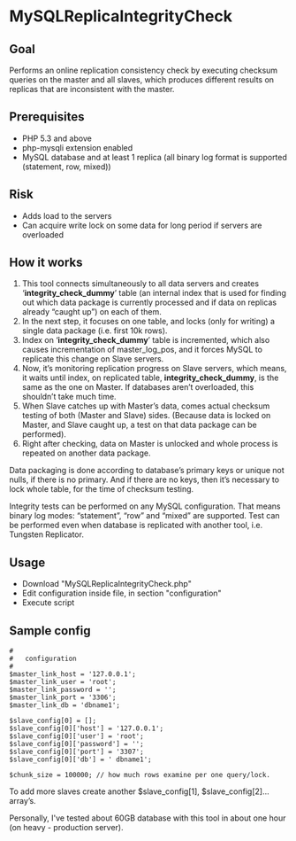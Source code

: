 MySQLReplicaIntegrityCheck
==========================

## Goal

Performs an online replication consistency check by executing checksum queries on the master and all slaves, which produces different results on replicas that are inconsistent with the master.

## Prerequisites

* PHP 5.3 and above
* php-mysqli extension enabled
* MySQL database and at least 1 replica (all binary log format is supported (statement, row, mixed))

## Risk

* Adds load to the servers 
* Can acquire write lock on some data for long period if servers are overloaded

## How it works

1) This tool connects simultaneously to all data servers and creates ‘__integrity_check_dummy__’ table (an internal index that is used for finding out which data package is currently processed and if data on replicas already “caught up”) on each of them.
2) In the next step, it focuses on one table, and locks (only for writing) a single data package (i.e. first 10k rows).
3) Index on ‘__integrity_check_dummy__’ table is incremented, which also causes incrementation of master_log_pos, and it forces MySQL to replicate this change on Slave servers.
4) Now, it’s monitoring replication progress on Slave servers, which means, it waits until index, on replicated table, __integrity_check_dummy__, is the same as the one on Master. If databases aren’t overloaded, this shouldn’t take much time.
5) When Slave catches up with Master’s data, comes actual checksum testing of both (Master and Slave) sides. (Because data is locked on Master, and Slave caught up, a test on that data package can be performed).
6) Right after checking, data on Master is unlocked and whole process is repeated on another data package.

Data packaging is done according to database’s primary keys or unique not nulls, if there is no primary. And if there are no keys, then it’s necessary to lock whole table, for the time of checksum testing.

Integrity tests can be performed on any MySQL configuration. That means binary log modes: “statement”, “row” and “mixed” are supported.
Test can be performed even when database is replicated with another tool, i.e. Tungsten Replicator.

## Usage

* Download "MySQLReplicaIntegrityCheck.php"
* Edit configuration inside file, in section "configuration"
* Execute script

## Sample config

    #
    #   configuration
    #
    $master_link_host = '127.0.0.1';
    $master_link_user = 'root';
    $master_link_password = '';
    $master_link_port = '3306';
    $master_link_db = 'dbname1';

    $slave_config[0] = [];
    $slave_config[0]['host'] = '127.0.0.1';
    $slave_config[0]['user'] = 'root';
    $slave_config[0]['password'] = '';
    $slave_config[0]['port'] = '3307';
    $slave_config[0]['db'] = ' dbname1';

    $chunk_size = 100000; // how much rows examine per one query/lock. 


To add more slaves create another $slave_config[1], $slave_config[2]…  array’s.

Personally, I've tested about 60GB database with this tool in about one hour (on heavy - production server).